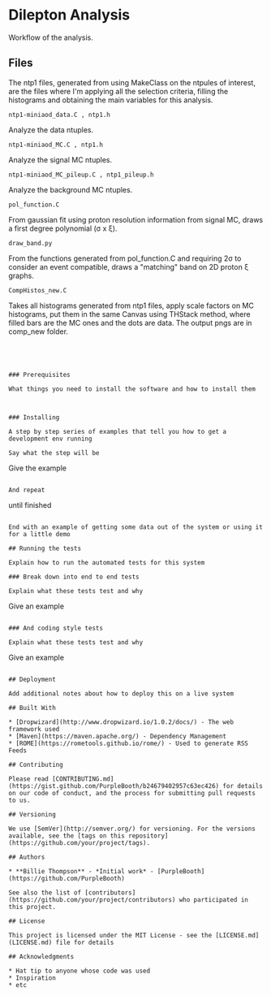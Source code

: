 # Dilepton Analysis

Workflow of the analysis.

## Files

The ntp1 files, generated from using MakeClass on the ntpules of interest, are the files where I'm applying all the selection criteria, filling the histograms and obtaining the main variables for this analysis.

```
ntp1-miniaod_data.C , ntp1.h
```

Analyze the data ntuples.

```
ntp1-miniaod_MC.C , ntp1.h
```

Analyze the signal MC ntuples.

```
ntp1-miniaod_MC_pileup.C , ntp1_pileup.h
```

Analyze the background MC ntuples.

```
pol_function.C
```

From gaussian fit using proton resolution information from signal MC, draws a first degree polynomial (σ x ξ). 

```
draw_band.py
```

From the functions generated from pol_function.C and requiring 2σ to consider an event compatible, draws a "matching" band 
on 2D proton ξ graphs.

```
CompHistos_new.C
```

Takes all histograms generated from ntp1 files, apply scale factors on MC histograms, put them in the same Canvas using
THStack method, where filled bars are the MC ones and the dots are data. The output pngs are in comp_new folder.

```
```
```
```
```


### Prerequisites

What things you need to install the software and how to install them



### Installing

A step by step series of examples that tell you how to get a development env running

Say what the step will be

```
Give the example
```

And repeat

```
until finished
```

End with an example of getting some data out of the system or using it for a little demo

## Running the tests

Explain how to run the automated tests for this system

### Break down into end to end tests

Explain what these tests test and why

```
Give an example
```

### And coding style tests

Explain what these tests test and why

```
Give an example
```

## Deployment

Add additional notes about how to deploy this on a live system

## Built With

* [Dropwizard](http://www.dropwizard.io/1.0.2/docs/) - The web framework used
* [Maven](https://maven.apache.org/) - Dependency Management
* [ROME](https://rometools.github.io/rome/) - Used to generate RSS Feeds

## Contributing

Please read [CONTRIBUTING.md](https://gist.github.com/PurpleBooth/b24679402957c63ec426) for details on our code of conduct, and the process for submitting pull requests to us.

## Versioning

We use [SemVer](http://semver.org/) for versioning. For the versions available, see the [tags on this repository](https://github.com/your/project/tags). 

## Authors

* **Billie Thompson** - *Initial work* - [PurpleBooth](https://github.com/PurpleBooth)

See also the list of [contributors](https://github.com/your/project/contributors) who participated in this project.

## License

This project is licensed under the MIT License - see the [LICENSE.md](LICENSE.md) file for details

## Acknowledgments

* Hat tip to anyone whose code was used
* Inspiration
* etc

